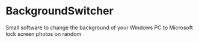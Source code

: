 # BackgroundSwitcher
Small software to change the background of your Windows PC to Microsoft lock screen photos on random
